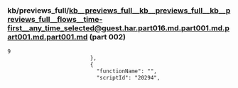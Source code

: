 ### kb/previews_full/kb__previews_full__kb__previews_full__kb__previews_full__flows__time-first__any_time_selected@guest.har.part016.md.part001.md.part001.md.part001.md (part 002)

```md
9
                          },
                          {
                            "functionName": "",
                            "scriptId": "20294",
 
```

```
